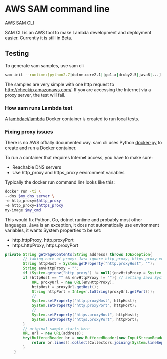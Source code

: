 # AWS SAM command line

[AWS SAM CLI](https://github.com/awslabs/aws-sam-cli)

SAM CLI is an AWS tool to make Lambda development and deployment easier. Currently it is still in Beta.

## Testing

To generate sam samples, use sam cli:

```bash
sam init --runtime:[python2.7|dotnetcore2.1||go1.x|druby2.5|java8|...] --name [project name]
```

The samples are very simple with one http request to http://checkip.amazonaws.com/. If you are accessing the Internet via a proxy server, the test will fail.

### How sam runs Lambda test

A [lambdaci/lambda](https://github.com/lambci/lambci) Docker container is created to run local tests.

### Fixing proxy issues

There is no AWS offially documented way. sam cli uses Python [docker-py](https://github.com/docker/docker-py) to create and run a Docker container. 

To run a container that requires Internet access, you have to make sure:

- Reachable DNS servers
- Use http_proxy and https_proxy environment variables

Typically the docker run command line looks like this:

```bash
docker run -ti \
--dns $my_dns_server \
-e http_proxy=$http_proxy
-e http_proxy=$https_proxy
my-image $my_cmd

```

This would fix Python, Go, dotnet runtime and probably most other languages. Java is an exception, it does not automatically use environment variables, it wants System properties to be set:

- http.httpProxy, http.proxyPort
- https.httpProxy, https.proxyPort

```java
private String getPageContents(String address) throws IOException{
        // taking care of proxy: Java ignore http_proxy, https_proxy environ variables
        String httpHost = System.getProperty("http.proxyHost", "");
        String envHttpProxy = "";
        if (System.getenv("http_proxy") != null){envHttpProxy = System.getenv("http_proxy");}
        if (httpHost == "" && envHttpProxy != ""){ // setting Java System wide proxy settings
            URL proxyUrl = new URL(envHttpProxy);
            httpHost = proxyUrl.getHost();
            String httpPort = Integer.toString(proxyUrl.getPort());
            //
            System.setProperty("http.proxyHost", httpHost);
            System.setProperty("http.proxyPort", httpPort);
            //
            System.setProperty("https.proxyHost", httpHost);
            System.setProperty("https.proxyPort", httpPort);
        }
        // original sample starts here
        URL url = new URL(address);
        try(BufferedReader br = new BufferedReader(new InputStreamReader(url.openStream()))) {
            return br.lines().collect(Collectors.joining(System.lineSeparator()));
        }
    }
```

